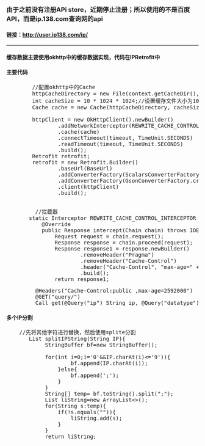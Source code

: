 ### 由于之前没有注册APi store，近期停止注册；所以使用的不是百度API，而是ip.138.com查询网的api
#### 链接：http://user.ip138.com/ip/  

----


#### 缓存数据主要使用okhttp中的缓存数据实现，代码在IPRetrofit中
#### 主要代码
<pre>
        //配置okhttp中的Cache
        httpCacheDirectory = new File(context.getCacheDir(), "HttpCache");
        int cacheSize = 10 * 1024 * 1024;//设置缓存文件大小为10M
        Cache cache = new Cache(httpCacheDirectory, cacheSize);

        httpClient = new OkHttpClient().newBuilder()
                .addNetworkInterceptor(REWRITE_CACHE_CONTROL_INTERCEPTOR)
                .cache(cache)
                .connectTimeout(timeout, TimeUnit.SECONDS)
                .readTimeout(timeout, TimeUnit.SECONDS)
                .build();
        Retrofit retrofit;
        retrofit = new Retrofit.Builder()
                .baseUrl(BaseUrl)
                .addConverterFactory(ScalarsConverterFactory.create())
                .addConverterFactory(GsonConverterFactory.create())
                .client(httpClient)
                .build();

</pre>
<pre>
         //拦截器
       static Interceptor REWRITE_CACHE_CONTROL_INTERCEPTOR = new Interceptor() {
           @Override
           public Response intercept(Chain chain) throws IOException {
               Request request = chain.request();
               Response response = chain.proceed(request);
               Response response1 = response.newBuilder()
                       .removeHeader("Pragma")
                       .removeHeader("Cache-Control")
                       .header("Cache-Control", "max-age=" + 2592000)
                       .build();
               return response1;
</pre>
<pre>
         @Headers("Cache-Control:public ,max-age=2592000")
         @GET("query/")
         Call<IPDataResponse> get(@Query("ip") String ip, @Query("datatype") String datatype, @Query("token") String token);
</pre>
#### 多个IP分割
<pre>
    //先将其他字符进行替换，然后使用splite分割
       List<String> splitIPString(String IP){
            StringBuffer bf=new StringBuffer();
    
            for(int i=0;i<IP.length();i++){
                if(IP.charAt(i)=='.'||(IP.charAt(i)>='0'&&IP.charAt(i)<='9')){
                    bf.append(IP.charAt(i));
                }else{
                    bf.append(';');
                }
            }
            String[] temp= bf.toString().split(";");
            List<String> liString=new ArrayList<>();
            for(String s:temp){
                if(!s.equals("")){
                    liString.add(s);
                }
            }
            return liString;
</pre>


